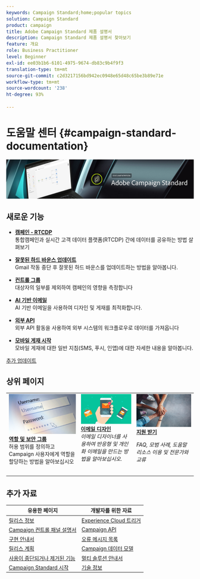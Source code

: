 ```yaml
---
keywords: Campaign Standard;home;popular topics
solution: Campaign Standard
product: campaign
title: Adobe Campaign Standard 제품 설명서
description: Campaign Standard 제품 설명서 찾아보기
feature: 개요
role: Business Practitioner
level: Beginner
exl-id: ee03b1b6-6101-4975-9674-db83c9b4f9f3
translation-type: tm+mt
source-git-commit: c2d3217156bd942ec0948e65d48c65be3b89e71e
workflow-type: tm+mt
source-wordcount: '238'
ht-degree: 93%

---
```


# 도움말 센터 {#campaign-standard-documentation}

![](start/using/assets/do-not-localize/banner_acs_doc.jpg)

## 새로운 기능

* **[캠페인 - RTCDP ](integrating/using/get-started-sources-destinations.md)**<br/> 통합캠페인과 실시간 고객 데이터 플랫폼(RTCDP) 간에 데이터를 공유하는 방법 살펴보기

* **[잘못된 하드 바운스 업데이트](https://helpx.adobe.com/kr/campaign/kb/update-bounce-qualification.html)**<br/> Gmail 작동 중단 후 잘못된 하드 바운스를 업데이트하는 방법을 알아봅니다.

* **[컨트롤 그룹](sending/using/control-group.md)**<br/> 대상자의 일부를 제외하여 캠페인의 영향을 측정합니다

* **[AI 기반 이메일](sending/using/predictive.md)**<br/> AI 기반 이메일을 사용하여 디자인 및 게재를 최적화합니다.

* **[외부 API](automating/using/external-api.md)**<br/> 외부 API 활동을 사용하여 외부 시스템의 워크플로우로 데이터를 가져옵니다

* **[모바일 게재 시작](https://helpx.adobe.com/kr/campaign/kb/acs-mobile.html)**<br/> 모바일 게재에 대한 일반 지침(SMS, 푸시, 인앱)에 대한 자세한 내용을 알아봅니다.

[추가 업데이트](rn/using/documentation-updates.md)

## 상위 페이지

<table>
<tr>
  <td valign="top">
    <a href="administration/using/about-access-management.md">
      <img alt="역할" src="start/using/assets/roles.png"/>
    </a>
    <div>
    <a href="administration/using/about-access-management.md"><strong>역할 및 보안 그룹</strong></a>
    </div>
    <em></em>허용 범위를 정의하고 Campaign 사용자에게 역할을 할당하는 방법을 알아보십시오
    <br>
  </td>
  <td valign="top">
    <a href="designing/using/designing-content-in-adobe-campaign.md">
      <img alt="디자이너" src="start/using/assets/design.png" />
    </a>
    <div>
    <a href="designing/using/designing-content-in-adobe-campaign.md"><strong>이메일 디자인</strong></a>
    </div>
    <em>이메일 디자이너를 사용하여 반응형 및 개인화 이메일을 만드는 방법을 알아보십시오.</em>    <br>
  </td>
  <td valign="top">
       <img alt="지원" src="start/using/assets/do-not-localize/help.jpeg" />
    <div><a href="support.md">
    <strong>지원 받기</strong></a>
    </div>
    <p><em>FAQ, 모범 사례, 도움말 리소스 이용 및 전문가와 교류</em></p>
    <br>
  </td>
</tr>
</table>

## 추가 자료

| 유용한 페이지 | 개발자를 위한 자료 |
|---|---|
| [릴리스 정보](rn/using/release-notes.md) | [Experience Cloud 트리거](integrating/using/about-adobe-experience-cloud-triggers.md) |
| [Campaign 컨트롤 패널 설명서](https://docs.adobe.com/content/help/ko-KR/control-panel/using/control-panel-home.html) | [Campaign API](api/using/get-started-apis.md) |
| [구현 안내서](https://helpx.adobe.com/kr/campaign/kb/campaign-standard-implementation-guide.html) | [오류 메시지 목록](https://docs.adobe.com/content/help/en/campaign-classic/technicalresources/error_messages/error_codes.html) |
| [릴리스 계획](rn/using/release-planning.md) | [Campaign 데이터 모델](developing/using/datamodel-introduction.md) |
| [사용이 중단되거나 제거된 기능](rn/using/deprecated-features.md) | [멀티 솔루션 안내서](integrating/using/get-started-campaign-integrations.md) |
| [Campaign Standard 시작](start/using/about-campaign-standard.md) | [기술 정보](https://helpx.adobe.com/kr/campaign/kb/acs-article-list.html) |
